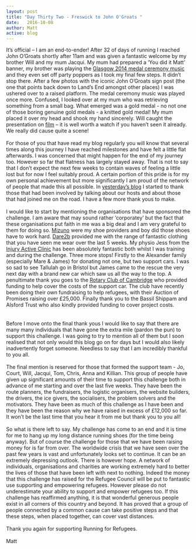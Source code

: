 ```yaml
---
layout: post
title: "Day Thirty Two - Freswick to John O'Groats "
date:   2016-10-08
author: Matt
active: blog
---
```

It’s official – I am an end-to-ender! After 32 of days of running I reached John O’Groats shortly after 11am and was given a fantastic welcome by my brother Will and my mum Jacqui. My mum had prepared a ‘You did it Matt’ banner, my brother was playing the [Glasgow 2014 medal ceremony music](https://www.youtube.com/watch?v=27NKzGwK5mM) and they even set off party poppers as I took my final few steps. It didn’t stop there. After a few photos with the iconic John O’Groats sign post (the one that points back down to Land’s End amongst other places) I was ushered over to a raised platform. The medal ceremony music was played once more. Confused, I looked over at my mum who was retrieving something from a small bag. What emerged was a gold medal - no not one of those boring genuine gold medals - a knitted gold medal! My mum placed it over my head and shook my hand sincerely. Will caught the presentation on [film]( https://www.facebook.com/runningforrefugees/videos/vb.944238958983875/1176596289081473/?type=2&theater&notif_t=like&notif_id=1475947645268606) – it is well worth a watch if you haven’t seen it already.  We really did cause quite a scene! 
<br><br>
For those of you that have read my blog regularly you will know that several times along this journey I have reached milestones and have felt a little flat afterwards. I was concerned that might happen for the end of my journey too. However so far that flatness has largely stayed away. That is not to say that I don’t expect the next few weeks to contain waves of feeling a little lost but for now I feel suitably proud. A certain portion of this pride is for my own personal achievement but more significantly I am proud of the network of people that made this all possible. In [yesterday’s blog]( http://www.runningforrefugees.co.uk/2016/10/07/Forse-to-Freswick.html) I started to thank those that had been involved by talking about our hosts and about those that had joined me on the road. I have a few more thank yous to make. 
<br><br>
I would like to start by mentioning the organisations that have sponsored the challenge. I am aware that may sound rather ‘corporatey’ but the fact that these organisations put faith in me was a big deal and I am very grateful to them for doing so. [Mizuno]( http://www.mizuno.eu/en) were my shoe providers and boy did those shoes have to work hard. [Dare2b]( http://www.dare2b.com/) provided me with the range of fantastic clothing that you have seen me wear over the last 5 weeks. My physio Jess from the [Injury Active Clinic]( http://injuryactive.com/) has been absolutely fantastic both whilst I was training and during the challenge. Three more stops! Firstly to the Alexander family (especially Mare & James) for donating not one, but two support cars. I was so sad to see Tallulah go in Bristol but James came to the rescue the very next day with a brand new car which saw us all the way to the top. A penultimate thank you goes to the [Rotary Club of Cambridge]( http://www.rotary-ribi.org/clubs/homepage.php?ClubID=460) who provided funding to help cover the costs of the support car. The club have recently been doing their own fundraising to help refugees, with their Auction of Promises raising over £25,000. Finally thank you to the Bassil Shippam and Alsford Trust who also kindly provided funding to cover project costs.  
<br><br>
Before I move onto the final thank yous I would like to say that there are many many individuals that have gone the extra mile (pardon the pun) to support this challenge. I was going to try to mention all of them but I soon realised that not only would this blog go on for days but I would also likely inadvertently forget someone. Needless to say that I am incredibly thankful to you all. 
<br><br>
The final mention is reserved for those that formed the support team - Jo, Court, Will, Jacqui, Tom, Chris, Anna and Killian. This group of people have given up significant amounts of their time to support this challenge both in advance of me starting and over the last five weeks. They have been the route planners, the fundraisers, the logistic organisers, the website builders, the drivers, the ice givers, the socialisers, the problem solvers and the motivators. They have been as much of this challenge as I have been and they have been the reason why we have raised in excess of £12,000 so far. It won’t be the last time that you hear it from me but thank you to you all! 
<br><br>
So what is there left to say. My challenge has come to an end and it is time for me to hang up my long distance running shoes (for the time being anyway). But of course the challenge for those that we have been raising money for is far from over. The worldwide crisis that we have seen over the past few years is vast and unfortunately looks set to continue. It can be an extremely depressing outlook. There is however hope. A network of individuals, organisations and charities are working extremely hard to better the lives of those that have been left with next to nothing. Indeed the money that this challenge has raised for the Refugee Council will be put to fantastic use supporting and empowering refugees. However please do not underestimate your ability to support and empower refugees too. If this challenge has reaffirmed anything, it is that wonderful generous people exist in all corners of this country and beyond. It has proved that a group of people connected by a common cause can take positive steps and that these steps, when placed together, can cover vast distances. 
<br><br>
Thank you again for supporting Running for Refugees. 
<br><br>
Matt


